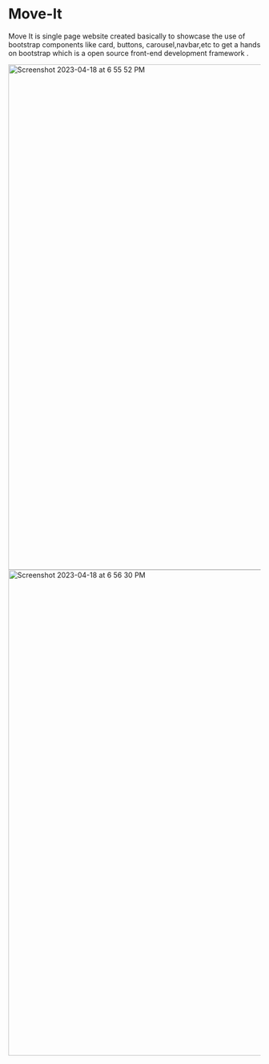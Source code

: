 # Move-It
Move It is single page website created basically to showcase the use of bootstrap components like card, buttons, carousel,navbar,etc to get a hands on bootstrap which is a open source front-end development framework .

<img width="1010" alt="Screenshot 2023-04-18 at 6 55 52 PM" src="https://user-images.githubusercontent.com/84762358/232792161-d78b710a-9c3b-4f59-8461-4aa9f6fc839b.png">
<img width="971" alt="Screenshot 2023-04-18 at 6 56 30 PM" src="https://user-images.githubusercontent.com/84762358/232792263-3c384f03-3a10-4623-b7dc-33c73586ed8d.png">
